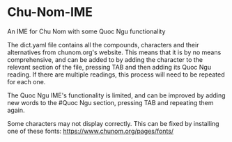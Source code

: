 # Chu-Nom-IME
An IME for Chu Nom with some Quoc Ngu functionality

The dict.yaml file contains all the compounds, characters and their alternatives from chunom.org's website. This means that it is by no means comprehensive, and can be added to by adding the character to the relevant section of the file, pressing TAB and then adding its Quoc Ngu reading. If there are multiple readings, this process will need to be repeated for each one.

The Quoc Ngu IME's functionality is limited, and can be improved by adding new words to the #Quoc Ngu section, pressing TAB and repeating them again.

Some characters may not display correctly. This can be fixed by installing one of these fonts: https://www.chunom.org/pages/fonts/
